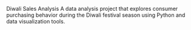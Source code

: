 Diwali Sales Analysis
A data analysis project that explores consumer purchasing behavior during the Diwali festival season using Python and data visualization tools.
